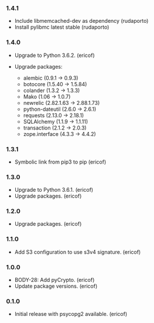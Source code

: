 ### 1.4.1

- Include libmemcached-dev as dependency (rudaporto)
- Install pylibmc latest stable (rudaporto)


### 1.4.0

- Upgrade to Python 3.6.2. (ericof)
- Upgrade packages:

	- alembic (0.9.1 -> 0.9.3)
	- botocore (1.5.40 -> 1.5.84)
	- colander (1.3.2 -> 1.3.3)
	- Mako (1.06 -> 1.0.7)
	- newrelic (2.82.1.63 -> 2.88.1.73)
	- python-dateutil (2.6.0 -> 2.6.1)
	- requests (2.13.0 -> 2.18.1)
	- SQLAlchemy (1.1.9 -> 1.1.11)
	- transaction (2.1.2 -> 2.0.3)
	- zope.interface (4.3.3 -> 4.4.2)

### 1.3.1

- Symbolic link from pip3 to pip (ericof)

### 1.3.0

- Upgrade to Python 3.6.1. (ericof)
- Upgrade packages. (ericof)

### 1.2.0

- Upgrade packages. (ericof)

### 1.1.0

- Add S3 configuration to use s3v4 signature. (ericof)

### 1.0.0

- BODY-28: Add pyCrypto. (ericof)
- Update package versions. (ericof)

### 0.1.0

- Initial release with psycopg2 available. (ericof)
